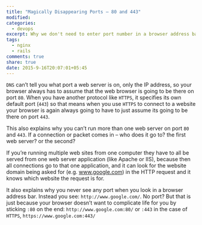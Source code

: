 ```yaml
---
title: "Magically Disappearing Ports – 80 and 443"
modified:
categories:
  - devops
excerpt: Why we don't need to enter port number in a browser address bar.
tags:
  - nginx
  - rails
comments: true
share: true
date: 2015-9-16T20:07:01+05:45
---
```


`DNS` can’t tell you what port a web server is on, only the IP address, so  your browser always has to assume that the web browser is going to be there on port `80`.  When  you have another protocol like `HTTPS`, it specifies its own default port (`443`) so that means when you use `HTTPS` to connect to a website your browser is again always going to have to just assume its going to be there on port `443`.

This also explains why you can’t run more than one web server on port `80` and `443`.  If a connection or packet comes in – who does it go to? the first web server? or the second?

If you’re running multiple web sites from one computer they have to all be served from one web server application (like Apache or IIS), because then all connections go to that one application, and it can look for the website domain being asked for (e.g. www.google.com) in the HTTP request and it knows which website the request is for.

It also explains why you never see any port when you look in a browser address bar. Instead you see: `http://www.google.com/`.
No port?
But that is just because  your browser doesn’t want to complicate life for you by sticking `:80` on the end: `http://www.google.com:80/` or `:443` in the case of `HTTPS`, `https://www.google.com:443/`